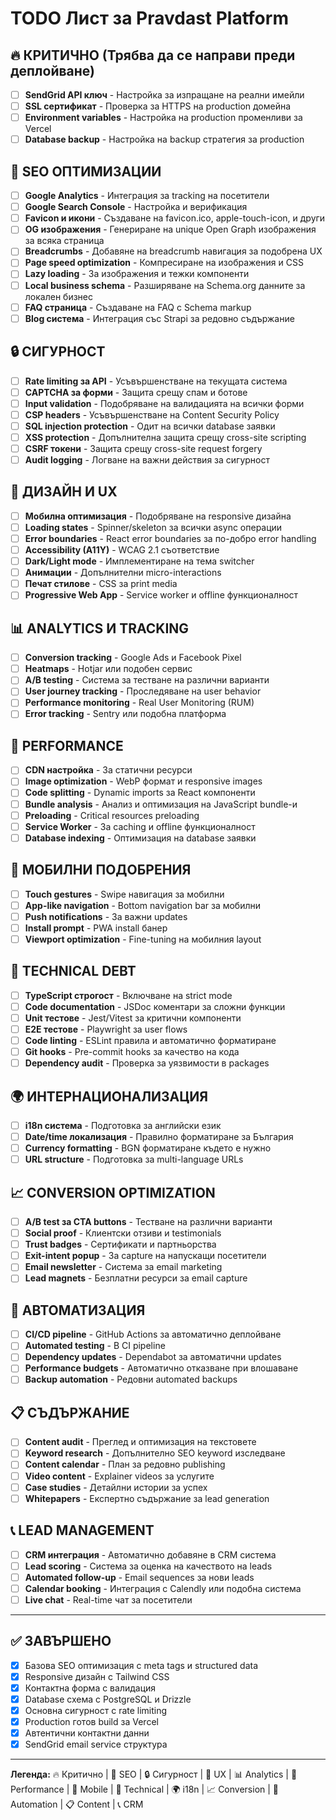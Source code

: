 # TODO Лист за Pravdast Platform

## 🔥 КРИТИЧНО (Трябва да се направи преди деплойване)
- [ ] **SendGrid API ключ** - Настройка за изпращане на реални имейли
- [ ] **SSL сертификат** - Проверка за HTTPS на production домейна
- [ ] **Environment variables** - Настройка на production променливи за Vercel
- [ ] **Database backup** - Настройка на backup стратегия за production

## 🎯 SEO ОПТИМИЗАЦИИ
- [ ] **Google Analytics** - Интеграция за tracking на посетители
- [ ] **Google Search Console** - Настройка и верификация
- [ ] **Favicon и икони** - Създаване на favicon.ico, apple-touch-icon, и други
- [ ] **OG изображения** - Генериране на unique Open Graph изображения за всяка страница
- [ ] **Breadcrumbs** - Добавяне на breadcrumb навигация за подобрена UX
- [ ] **Page speed optimization** - Компресиране на изображения и CSS
- [ ] **Lazy loading** - За изображения и тежки компоненти
- [ ] **Local business schema** - Разширяване на Schema.org данните за локален бизнес
- [ ] **FAQ страница** - Създаване на FAQ с Schema markup
- [ ] **Blog система** - Интеграция със Strapi за редовно съдържание

## 🔒 СИГУРНОСТ
- [ ] **Rate limiting за API** - Усъвършенстване на текущата система
- [ ] **CAPTCHA за форми** - Защита срещу спам и ботове
- [ ] **Input validation** - Подобряване на валидацията на всички форми
- [ ] **CSP headers** - Усъвършенстване на Content Security Policy
- [ ] **SQL injection protection** - Одит на всички database заявки
- [ ] **XSS protection** - Допълнителна защита срещу cross-site scripting
- [ ] **CSRF токени** - Защита срещу cross-site request forgery
- [ ] **Audit logging** - Логване на важни действия за сигурност

## 🎨 ДИЗАЙН И UX
- [ ] **Мобилна оптимизация** - Подобряване на responsive дизайна
- [ ] **Loading states** - Spinner/skeleton за всички async операции
- [ ] **Error boundaries** - React error boundaries за по-добро error handling
- [ ] **Accessibility (A11Y)** - WCAG 2.1 съответствие
- [ ] **Dark/Light mode** - Имплементиране на тема switcher
- [ ] **Анимации** - Допълнителни micro-interactions
- [ ] **Печат стилове** - CSS за print media
- [ ] **Progressive Web App** - Service worker и offline функционалност

## 📊 ANALYTICS И TRACKING
- [ ] **Conversion tracking** - Google Ads и Facebook Pixel
- [ ] **Heatmaps** - Hotjar или подобен сервис
- [ ] **A/B testing** - Система за тестване на различни варианти
- [ ] **User journey tracking** - Проследяване на user behavior
- [ ] **Performance monitoring** - Real User Monitoring (RUM)
- [ ] **Error tracking** - Sentry или подобна платформа

## 🚀 PERFORMANCE
- [ ] **CDN настройка** - За статични ресурси
- [ ] **Image optimization** - WebP формат и responsive images
- [ ] **Code splitting** - Dynamic imports за React компоненти
- [ ] **Bundle analysis** - Анализ и оптимизация на JavaScript bundle-и
- [ ] **Preloading** - Critical resources preloading
- [ ] **Service Worker** - За caching и offline функционалност
- [ ] **Database indexing** - Оптимизация на database заявки

## 📱 МОБИЛНИ ПОДОБРЕНИЯ
- [ ] **Touch gestures** - Swipe навигация за мобилни
- [ ] **App-like navigation** - Bottom navigation bar за мобилни
- [ ] **Push notifications** - За важни updates
- [ ] **Install prompt** - PWA install банер
- [ ] **Viewport optimization** - Fine-tuning на мобилния layout

## 🔧 TECHNICAL DEBT
- [ ] **TypeScript строгост** - Включване на strict mode
- [ ] **Code documentation** - JSDoc коментари за сложни функции
- [ ] **Unit тестове** - Jest/Vitest за критични компоненти
- [ ] **E2E тестове** - Playwright за user flows
- [ ] **Code linting** - ESLint правила и автоматично форматиране
- [ ] **Git hooks** - Pre-commit hooks за качество на кода
- [ ] **Dependency audit** - Проверка за уязвимости в packages

## 🌍 ИНТЕРНАЦИОНАЛИЗАЦИЯ
- [ ] **i18n система** - Подготовка за английски език
- [ ] **Date/time локализация** - Правилно форматиране за България
- [ ] **Currency formatting** - BGN форматиране където е нужно
- [ ] **URL structure** - Подготовка за multi-language URLs

## 📈 CONVERSION OPTIMIZATION
- [ ] **A/B test за CTA buttons** - Тестване на различни варианти
- [ ] **Social proof** - Клиентски отзиви и testimonials
- [ ] **Trust badges** - Сертификати и партньорства
- [ ] **Exit-intent popup** - За capture на напускащи посетители
- [ ] **Email newsletter** - Система за email marketing
- [ ] **Lead magnets** - Безплатни ресурси за email capture

## 🔄 АВТОМАТИЗАЦИЯ
- [ ] **CI/CD pipeline** - GitHub Actions за автоматично деплойване
- [ ] **Automated testing** - В CI pipeline
- [ ] **Dependency updates** - Dependabot за автоматични updates
- [ ] **Performance budgets** - Автоматично отказване при влошаване
- [ ] **Backup automation** - Редовни automated backups

## 📋 СЪДЪРЖАНИЕ
- [ ] **Content audit** - Преглед и оптимизация на текстовете
- [ ] **Keyword research** - Допълнително SEO keyword изследване
- [ ] **Content calendar** - План за редовно publishing
- [ ] **Video content** - Explainer videos за услугите
- [ ] **Case studies** - Детайлни истории за успех
- [ ] **Whitepapers** - Експертно съдържание за lead generation

## 📞 LEAD MANAGEMENT
- [ ] **CRM интеграция** - Автоматично добавяне в CRM система
- [ ] **Lead scoring** - Система за оценка на качеството на leads
- [ ] **Automated follow-up** - Email sequences за нови leads
- [ ] **Calendar booking** - Интеграция с Calendly или подобна система
- [ ] **Live chat** - Real-time чат за посетители

---

## ✅ ЗАВЪРШЕНО
- [x] Базова SEO оптимизация с meta tags и structured data
- [x] Responsive дизайн с Tailwind CSS
- [x] Контактна форма с валидация
- [x] Database схема с PostgreSQL и Drizzle
- [x] Основна сигурност с rate limiting
- [x] Production готов build за Vercel
- [x] Автентични контактни данни
- [x] SendGrid email service структура

---

**Легенда:**
🔥 Критично | 🎯 SEO | 🔒 Сигурност | 🎨 UX | 📊 Analytics | 🚀 Performance | 📱 Mobile | 🔧 Technical | 🌍 i18n | 📈 Conversion | 🔄 Automation | 📋 Content | 📞 CRM